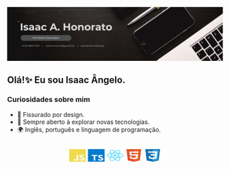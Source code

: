 
<div align="center">
  <img src="Banner.png"/>
</div>
<!--
**IsaacDeMelo/IsaacDeMelo** is a ✨ _special_ ✨ repository because its `README.md` (this file) appears on your GitHub profile.
-->

## Olá!✨ Eu sou Isaac Ângelo.



### Curiosidades sobre mim
- 🎨 Fissurado por design.
- 🚀 Sempre aberto à explorar novas tecnologias.
- 🌍 Inglês, português e linguagem de programação.


<div align="center" style="display: inline_block"><br>
  <img align="center" alt="Isaac-Js" height="30" width="40" src="https://raw.githubusercontent.com/devicons/devicon/master/icons/javascript/javascript-plain.svg">
  <img align="center" alt="Isaac-Ts" height="30" width="40" src="https://raw.githubusercontent.com/devicons/devicon/master/icons/typescript/typescript-plain.svg">
  <img align="center" alt="Isaac-React" height="30" width="40" src="https://raw.githubusercontent.com/devicons/devicon/master/icons/react/react-original.svg">
  <img align="center" alt="Isaac-HTML" height="30" width="40" src="https://raw.githubusercontent.com/devicons/devicon/master/icons/html5/html5-original.svg">
  <img align="center" alt="Isaac-CSS" height="30" width="40" src="https://raw.githubusercontent.com/devicons/devicon/master/icons/css3/css3-original.svg">
</div>
